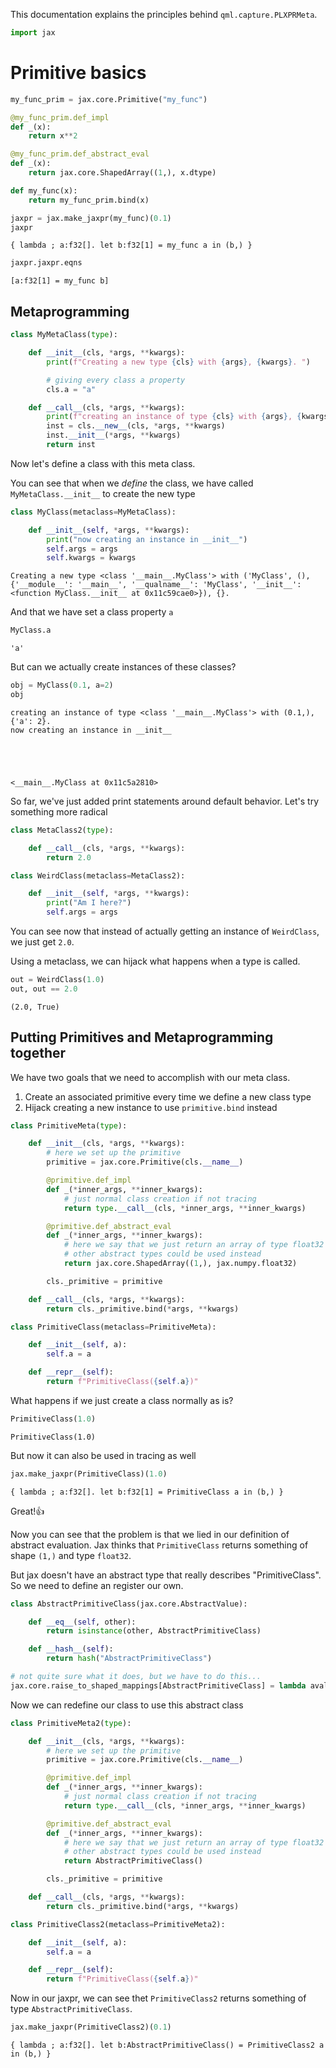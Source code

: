 This documentation explains the principles behind `qml.capture.PLXPRMeta`.


```python
import jax
```

# Primitive basics


```python
my_func_prim = jax.core.Primitive("my_func")

@my_func_prim.def_impl
def _(x):
    return x**2

@my_func_prim.def_abstract_eval
def _(x):
    return jax.core.ShapedArray((1,), x.dtype)

def my_func(x):
    return my_func_prim.bind(x)
```


```python
jaxpr = jax.make_jaxpr(my_func)(0.1)
jaxpr
```




    { lambda ; a:f32[]. let b:f32[1] = my_func a in (b,) }




```python
jaxpr.jaxpr.eqns
```




    [a:f32[1] = my_func b]



## Metaprogramming


```python
class MyMetaClass(type):

    def __init__(cls, *args, **kwargs):
        print(f"Creating a new type {cls} with {args}, {kwargs}. ")

        # giving every class a property
        cls.a = "a"

    def __call__(cls, *args, **kwargs):
        print(f"creating an instance of type {cls} with {args}, {kwargs}. ")
        inst = cls.__new__(cls, *args, **kwargs)
        inst.__init__(*args, **kwargs)
        return inst
```

Now let's define a class with this meta class.

You can see that when we *define* the class, we have called `MyMetaClass.__init__` to create the new type


```python
class MyClass(metaclass=MyMetaClass):

    def __init__(self, *args, **kwargs):
        print("now creating an instance in __init__")
        self.args = args
        self.kwargs = kwargs
```

    Creating a new type <class '__main__.MyClass'> with ('MyClass', (), {'__module__': '__main__', '__qualname__': 'MyClass', '__init__': <function MyClass.__init__ at 0x11c59cae0>}), {}. 


And that we have set a class property `a`


```python
MyClass.a
```




    'a'



But can we actually create instances of these classes?


```python
obj = MyClass(0.1, a=2)
obj
```

    creating an instance of type <class '__main__.MyClass'> with (0.1,), {'a': 2}. 
    now creating an instance in __init__





    <__main__.MyClass at 0x11c5a2810>



So far, we've just added print statements around default behavior.  Let's try something more radical


```python
class MetaClass2(type):

    def __call__(cls, *args, **kwargs):
        return 2.0

class WeirdClass(metaclass=MetaClass2):

    def __init__(self, *args, **kwargs):
        print("Am I here?")
        self.args = args
```

You can see now that instead of actually getting an instance of `WeirdClass`, we just get `2.0`. 

Using a metaclass, we can hijack what happens when a type is called.


```python
out = WeirdClass(1.0)
out, out == 2.0
```




    (2.0, True)



## Putting Primitives and Metaprogramming together

We have two goals that we need to accomplish with our meta class.

1. Create an associated primitive every time we define a new class type
2. Hijack creating a new instance to use `primitive.bind` instead


```python
class PrimitiveMeta(type):

    def __init__(cls, *args, **kwargs):
        # here we set up the primitive
        primitive = jax.core.Primitive(cls.__name__)

        @primitive.def_impl
        def _(*inner_args, **inner_kwargs):
            # just normal class creation if not tracing
            return type.__call__(cls, *inner_args, **inner_kwargs)

        @primitive.def_abstract_eval
        def _(*inner_args, **inner_kwargs):
            # here we say that we just return an array of type float32 and shape (1,)
            # other abstract types could be used instead
            return jax.core.ShapedArray((1,), jax.numpy.float32)

        cls._primitive = primitive

    def __call__(cls, *args, **kwargs):
        return cls._primitive.bind(*args, **kwargs)
```


```python
class PrimitiveClass(metaclass=PrimitiveMeta):

    def __init__(self, a):
        self.a = a

    def __repr__(self):
        return f"PrimitiveClass({self.a})"
```

What happens if we just create a class normally as is?


```python
PrimitiveClass(1.0)
```




    PrimitiveClass(1.0)



But now it can also be used in tracing as well


```python
jax.make_jaxpr(PrimitiveClass)(1.0)
```




    { lambda ; a:f32[]. let b:f32[1] = PrimitiveClass a in (b,) }



Great!👍

Now you can see that the problem is that we lied in our definition of abstract evaluation.  Jax thinks that `PrimitiveClass` returns something of shape `(1,)` and type `float32`.

But jax doesn't have an abstract type that really describes "PrimitiveClass".  So we need to define an register our own.


```python
class AbstractPrimitiveClass(jax.core.AbstractValue):

    def __eq__(self, other):
        return isinstance(other, AbstractPrimitiveClass)

    def __hash__(self):
        return hash("AbstractPrimitiveClass")

# not quite sure what it does, but we have to do this...
jax.core.raise_to_shaped_mappings[AbstractPrimitiveClass] = lambda aval, _: aval
```

Now we can redefine our class to use this abstract class


```python
class PrimitiveMeta2(type):

    def __init__(cls, *args, **kwargs):
        # here we set up the primitive
        primitive = jax.core.Primitive(cls.__name__)

        @primitive.def_impl
        def _(*inner_args, **inner_kwargs):
            # just normal class creation if not tracing
            return type.__call__(cls, *inner_args, **inner_kwargs)

        @primitive.def_abstract_eval
        def _(*inner_args, **inner_kwargs):
            # here we say that we just return an array of type float32 and shape (1,)
            # other abstract types could be used instead
            return AbstractPrimitiveClass()

        cls._primitive = primitive

    def __call__(cls, *args, **kwargs):
        return cls._primitive.bind(*args, **kwargs)

class PrimitiveClass2(metaclass=PrimitiveMeta2):

    def __init__(self, a):
        self.a = a

    def __repr__(self):
        return f"PrimitiveClass({self.a})"
```

Now in our jaxpr, we can see thet `PrimitiveClass2` returns something of type `AbstractPrimitiveClass`.


```python
jax.make_jaxpr(PrimitiveClass2)(0.1)
```




    { lambda ; a:f32[]. let b:AbstractPrimitiveClass() = PrimitiveClass2 a in (b,) }


